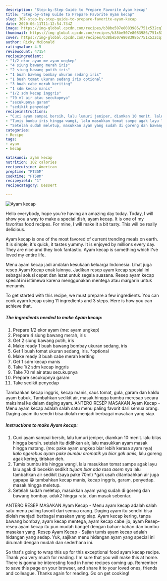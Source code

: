 ```yaml
---
description: "Step-by-Step Guide to Prepare Favorite Ayam kecap"
title: "Step-by-Step Guide to Prepare Favorite Ayam kecap"
slug: 307-step-by-step-guide-to-prepare-favorite-ayam-kecap
date: 2020-06-11T11:12:54.734Z
image: https://img-global.cpcdn.com/recipes/b38be507e8083986/751x532cq70/ayam-kecap-foto-resep-utama.jpg
thumbnail: https://img-global.cpcdn.com/recipes/b38be507e8083986/751x532cq70/ayam-kecap-foto-resep-utama.jpg
cover: https://img-global.cpcdn.com/recipes/b38be507e8083986/751x532cq70/ayam-kecap-foto-resep-utama.jpg
author: Ricky McDonald
ratingvalue: 4.5
reviewcount: 47154
recipeingredient:
- "1/2 ekor ayam me ayam ungkep"
- "4 siung bawang merah iris"
- "2 siung bawang putih iris"
- "1 buah bawang bombay ukuran sedang iris"
- "1 buah tomat ukuran sedang iris optional"
- "3 buah cabe merah keriting"
- "1 sdm kecap manis"
- "1/2 sdm kecap inggris"
- "70 ml air atau secukupnya"
- "secukupnya garam"
- "sedikit penyedap"
recipeinstructions:
- "Cuci ayam sampai bersih, lalu lumuri jeniper, diamkan 10 menit. lalu bilas hingga bersih. setelah itu didihkan air, lalu masukkan ayam masak hingga matang. (me: pake ayam ungkep biar lebih kerasa ayam nya) *kalo ngerebus ayam pake bumbu aromatik ya biar gak amis*, lalu goreng agak kering, tiriskan deh."
- "Tumis bumbu iris hingga wangi, lalu masukkan tomat sampe agak layu lalu agak di becekin sedikit *tujuan biar ada rasa asem nya* lalu tambahkan air sedikit (saya pake 70ml) *gak usah ditambahkan air juga gapapa 😁 tambahkan kecap manis, kecap inggris, garam, penyedap. masak hingga meletup."
- "Setelah sudah meletup, masukkan ayam yang sudah di goreng dan bawang bombay. aduk2 hingga rata, dan masak sebentar."
categories:
- Recipe
tags:
- ayam
- kecap

katakunci: ayam kecap 
nutrition: 102 calories
recipecuisine: American
preptime: "PT35M"
cooktime: "PT58M"
recipeyield: "1"
recipecategory: Dessert

---
```



![Ayam kecap](https://img-global.cpcdn.com/recipes/b38be507e8083986/751x532cq70/ayam-kecap-foto-resep-utama.jpg)

Hello everybody, hope you're having an amazing day today. Today, I will show you a way to make a special dish, ayam kecap. It is one of my favorites food recipes. For mine, I will make it a bit tasty. This will be really delicious.

Ayam kecap is one of the most favored of current trending meals on earth. It is simple, it's quick, it tastes yummy. It is enjoyed by millions every day. They are nice and they look fantastic. Ayam kecap is something which I've loved my entire life.

Menu ayam kecap jadi andalan kesukaan keluarga Indonesia. Lihat juga resep Ayam Kecap enak lainnya. Jadikan resep ayam kecap spesial ini sebagai solusi cepat dan lezat untuk segala suasana. Resep ayam kecap spesial ini istimewa karena menggunakan mentega atau margarin untuk menumis.


To get started with this recipe, we must prepare a few ingredients. You can cook ayam kecap using 11 ingredients and 3 steps. Here is how you can achieve that.

<!--inarticleads1-->

##### The ingredients needed to make Ayam kecap:

1. Prepare 1/2 ekor ayam (me: ayam ungkep)
1. Prepare 4 siung bawang merah, iris
1. Get 2 siung bawang putih, iris
1. Make ready 1 buah bawang bombay ukuran sedang, iris
1. Get 1 buah tomat ukuran sedang, iris. *optional
1. Make ready 3 buah cabe merah keriting
1. Get 1 sdm kecap manis
1. Take 1/2 sdm kecap inggris
1. Take 70 ml air atau secukupnya
1. Prepare secukupnya garam
1. Take sedikit penyedap


Tambahkan kecap inggris, kecap manis, saus tomat, gula, garam dan kaldu ayam bubuk. Tambahkan sedikit air, masak hingga bumbu meresap secara maksimal ke dalam daging ayam. ANTERO RESEP MASAKAN Ayam Kecap - Menu ayam kecap adalah salah satu menu paling favorit dari semua orang. Daging ayam itu sendiri bisa diolah menjadi berbagai masakan yang siap. 

<!--inarticleads2-->

##### Instructions to make Ayam kecap:

1. Cuci ayam sampai bersih, lalu lumuri jeniper, diamkan 10 menit. lalu bilas hingga bersih. setelah itu didihkan air, lalu masukkan ayam masak hingga matang. (me: pake ayam ungkep biar lebih kerasa ayam nya) *kalo ngerebus ayam pake bumbu aromatik ya biar gak amis*, lalu goreng agak kering, tiriskan deh.
1. Tumis bumbu iris hingga wangi, lalu masukkan tomat sampe agak layu lalu agak di becekin sedikit *tujuan biar ada rasa asem nya* lalu tambahkan air sedikit (saya pake 70ml) *gak usah ditambahkan air juga gapapa 😁 tambahkan kecap manis, kecap inggris, garam, penyedap. masak hingga meletup.
1. Setelah sudah meletup, masukkan ayam yang sudah di goreng dan bawang bombay. aduk2 hingga rata, dan masak sebentar.


ANTERO RESEP MASAKAN Ayam Kecap - Menu ayam kecap adalah salah satu menu paling favorit dari semua orang. Daging ayam itu sendiri bisa diolah menjadi berbagai masakan yang siap. Ayam kecap kering, tanpa bawang bombay, ayam kecap mentega, ayam kecap cabe ijo, ayam Resep-resep ayam kecap itu pun mudah banget dengan bahan-bahan dan bumbu masakan yang. Resep Ayam Kecap - Sajian tumis ayam kecap adalah hidangan yang sedap. Yuk, sajikan menu hidangan ayam yang special ini dirumah dengan mudah dan sederhana ini. 

So that's going to wrap this up for this exceptional food ayam kecap recipe. Thank you very much for reading. I'm sure that you will make this at home. There is gonna be interesting food in home recipes coming up. Remember to save this page on your browser, and share it to your loved ones, friends and colleague. Thanks again for reading. Go on get cooking!
